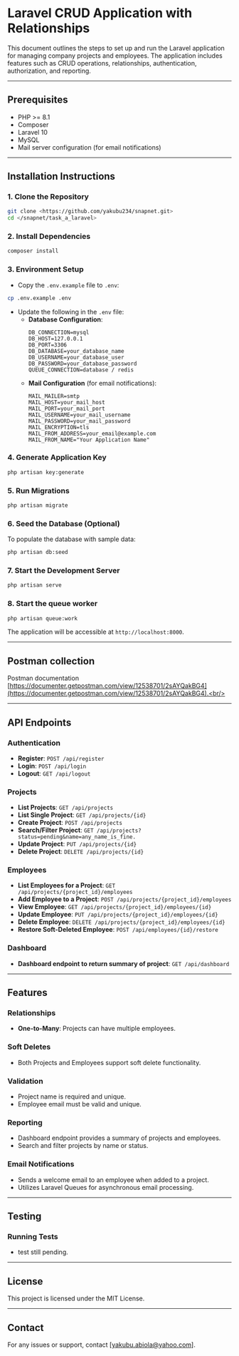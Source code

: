 # Laravel CRUD Application with Relationships

This document outlines the steps to set up and run the Laravel application for managing company projects and employees. The application includes features such as CRUD operations, relationships, authentication, authorization, and reporting.

---

## Prerequisites

- PHP >= 8.1
- Composer
- Laravel 10
- MySQL
- Mail server configuration (for email notifications)

---

## Installation Instructions

### 1. Clone the Repository
```bash
git clone <https://github.com/yakubu234/snapnet.git>
cd </snapnet/task_a_laravel>
```

### 2. Install Dependencies
```bash
composer install
```

### 3. Environment Setup
- Copy the `.env.example` file to `.env`:
```bash
cp .env.example .env
```
- Update the following in the `.env` file:
  - **Database Configuration**:
    ```env
    DB_CONNECTION=mysql
    DB_HOST=127.0.0.1
    DB_PORT=3306
    DB_DATABASE=your_database_name
    DB_USERNAME=your_database_user
    DB_PASSWORD=your_database_password
    QUEUE_CONNECTION=database / redis

    ```
  - **Mail Configuration** (for email notifications):
    ```env
    MAIL_MAILER=smtp
    MAIL_HOST=your_mail_host
    MAIL_PORT=your_mail_port
    MAIL_USERNAME=your_mail_username
    MAIL_PASSWORD=your_mail_password
    MAIL_ENCRYPTION=tls
    MAIL_FROM_ADDRESS=your_email@example.com
    MAIL_FROM_NAME="Your Application Name"
    ```

### 4. Generate Application Key
```bash
php artisan key:generate
```

### 5. Run Migrations
```bash
php artisan migrate
```

### 6. Seed the Database (Optional)
To populate the database with sample data:
```bash
php artisan db:seed
```

### 7. Start the Development Server
```bash
php artisan serve
```

### 8. Start the queue worker
```bash
php artisan queue:work
```
The application will be accessible at `http://localhost:8000`.

---

## Postman collection
Postman documentation [https://documenter.getpostman.com/view/12538701/2sAYQakBG4](https://documenter.getpostman.com/view/12538701/2sAYQakBG4).<br/><br/>

---
## API Endpoints


### Authentication
- **Register**: `POST /api/register`
- **Login**: `POST /api/login`
- **Logout**: `GET /api/logout`

### Projects
- **List Projects**: `GET /api/projects`
- **List Single Project**: `GET /api/projects/{id}`
- **Create Project**: `POST /api/projects`
- **Search/Filter Project**: `GET /api/projects?status=pending&name=any_name_is_fine.`
- **Update Project**: `PUT /api/projects/{id}`
- **Delete Project**: `DELETE /api/projects/{id}`

### Employees
- **List Employees for a Project**: `GET /api/projects/{project_id}/employees`
- **Add Employee to a Project**: `POST /api/projects/{project_id}/employees`
- **View Employee**: `GET /api/projects/{project_id}/employees/{id}`
- **Update Employee**: `PUT /api/projects/{project_id}/employees/{id}`
- **Delete Employee**: `DELETE /api/projects/{project_id}/employees/{id}`
- **Restore Soft-Deleted Employee**: `POST /api/employees/{id}/restore`

### Dashboard
- **Dashboard endpoint to return summary of project**: `GET /api/dashboard`

---

## Features

### Relationships
- **One-to-Many**: Projects can have multiple employees.

### Soft Deletes
- Both Projects and Employees support soft delete functionality.

### Validation
- Project name is required and unique.
- Employee email must be valid and unique.

### Reporting
- Dashboard endpoint provides a summary of projects and employees.
- Search and filter projects by name or status.

### Email Notifications
- Sends a welcome email to an employee when added to a project.
- Utilizes Laravel Queues for asynchronous email processing.

---

## Testing

### Running Tests
- test still pending.
---

## License
This project is licensed under the MIT License.

---

## Contact
For any issues or support, contact [yakubu.abiola@yahoo.com].
